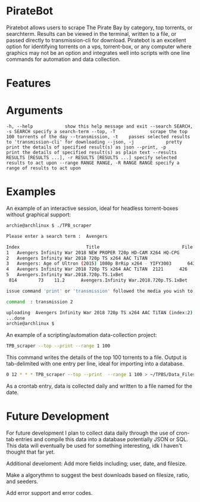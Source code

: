 # PirateBot
Piratebot allows users to scrape The Pirate Bay by category, top torrents, or searchterm.  Results can be viewed in the terminal, written to a file, or passed directly to transmission-cli for download. Piratebot is an excellent option for identifying torrents on a vps, torrent-box, or any computer where graphics may not be an option and integrates well into scripts with one line commands for automation and data collection.
 
# Features

# Arguments
  `-h, --help            show this help message and exit
  --search SEARCH, -s SEARCH
                        specify a search-term
  --top, -T             scrape the top 100 torrents of the day
  --transmission, -t    passes selected results to 'transmission-cli' for downloading
  --json, -j            pretty print the details of specified result(s) as json
  --print, -p           print the details of specified result(s) as plain text
  --results RESULTS [RESULTS ...], -r RESULTS [RESULTS ...]
                        specify selected results to act upon
  --range RANGE RANGE, -R RANGE RANGE
                        specify a range of results to act upon`
                        
# Examples

An example of an interactive session, ideal for headless torrent-boxes without graphical support:
```bash
archie@archlinux $ ./TPB_scraper

Please enter a search term :  Avengers

Index                         Title                               File Size       Ratio Seeders  Leachers                  
1   Avengers Infinity War 2018 NEW PROPER 720p HD-CAM X264 HQ-CPG                   4.0 7817     1965           
2   Avengers Infinity War 2018 720p TS x264 AAC TiTAN                               3.  63021                      836     3.6      
3   Avengers: Age of Ultron (2015) 1080p BrRip x264 - YIFY3003      643     4.7     
4   Avengers Infinity War 2018 720p TS x264 AAC TiTAN  2121      426     5.0      
5   Avengers.Infinity War.2018.720p.TS.1xBet
 814        73    11.2      Avengers.Infinity War.2018.720p.TS.1xBet

issue command 'print' or 'transmission' followed the media you wish to act upon

command  : transmission 2 

uploading  Avengers Infinity War 2018 720p TS x264 AAC TiTAN (index:2)  magnet  to transmission
...done
archie@archlinux $
```

An example of a scripting/automation data-collection project: 
```bash
TPB_scraper --top --print --range 1 100
```
This command writes the details of the top 100 torrents to a file. Output is tab-delimited with one entry per line, ideal for importing into a database.
```bash
0 12 * * * TPB_scraper --top --print  --range 1 100 > ~/TPBS/Data_Files/$(date '+%Y-%m-%d')
```
As a crontab entry, data is collected daily and written to a file named for the date.

# Future Development
For future development I plan to collect data daily through the use of cron-tab entries and compile this data into a database potentially JSON or SQL. This data will eventually be used for something interesting, idk I haven't thought that far yet.

Additional develoment:
Add more fields including; user, date, and filesize.

Make a algorythmn to suggest the best downloads based on filesize, ratio, and seeders.

Add error support and error codes.


